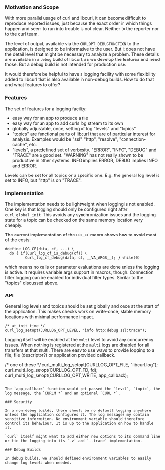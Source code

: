 ### Motivation and Scope

With more parallel usage of curl and libcurl, it can become difficult to reproduce reported issues, just
because the exact order in which things happen and seem to run into trouble is not clear. Neither to
the reporter nor to the curl team.

The level of output, available via the `CURLOPT_DEBUGFUNCTION` to the application, is designed to be
informative to the user. But it does not have the detail level that might be necessary to analyze a problem. These details are available in a `debug` build of libcurl, as we develop the features and need those. But a debug build is not intended for production use.

It would therefore be helpful to have a logging facility with some flexibility added to libcurl that is also available in non-debug builds. How to do that and what features to offer?

### Features

The set of features for a logging facility:

* easy way for an app to produce a file
* easy way for an app to add curls log stream to its own
* globally adjustable, once, setting of log "levels" and "topics"
* "topics" are functional parts of libcurl that are of particular interest for analysis. Examples would be "ssl", "http", "resolve", "connection-cache", etc.
* "levels", a predefined set of verbosity. "ERROR", "INFO", "DEBUG" and "TRACE" are a good set. "WARNING" has not really shown to be productive in other systems. INFO implies ERROR, DEBUG implies INFO and ERROR.

Levels can be set for all topics or a specific one. E.g. the general log level is set to INFO, but "http" is on "TRACE".

### Implementation

The implementation needs to be lightweight when logging is not enabled. One key is that logging should only be configured right after `curl_global_init`. This avoids any synchronization issues and the logging state for a topic can be checked on the same memory location very cheaply.

The current implementation of the `LOG_CF` macro shows how to avoid most of the costs:

```
#define LOG_CF(data, cf, ...) \
  do { if(Curl_log_cf_is_debug(cf)) \
         Curl_log_cf_debug(data, cf, __VA_ARGS__); } while(0)
```

which means no calls or parameter evaluations are done unless the logging is active. It requires variable args support in macros, though. Connection filter logging can be enabled for individual filter types. Similar to the "topics" discussed above.


### API

General log levels and topics should be set globally and once at the start of the application. This makes
checks work on write-once, stable memory locations with minimal performance impact.
```
/* at init time */
curl_log_setopt(CURLLOG_OPT_LEVEL, "info http:debug ssl:trace");
```

Logging itself will be enabled at the `multi` level to avoid any concurrency issues. When nothing is
registered at the `multi` logs are disabled for all transfers at that multi. There are easy to use ways
to provide logging to a file, file (descriptor?) or application provided callback.

/* one of these */
curl_multi_log_setopt(CURLLOG_OPT_FILE, "libcurl.log");
curl_multi_log_setopt(CURLLOG_OPT_FD, fd);
curl_multi_log_setopt(CURLLOG_OPT_WRITE, app_callback);

```

The `app_callback` function would get passed the `level`, `topic`, the log message, the `CURLM *` and an optional `CURL *`.

### Security

In a non-debug builds, there should be no default logging anywhere unless the application configures it. The log messages my contain sensitive information. No environment variable should therefore control its behaviour. It is up to the application on how to handle it.

`curl` itself might want to add either new options to its command line or tie the logging into its `-v` and `--trace` implementation.

### Debug Builds

In debug builds, we should defined environment variables to easily change log levels when needed.





